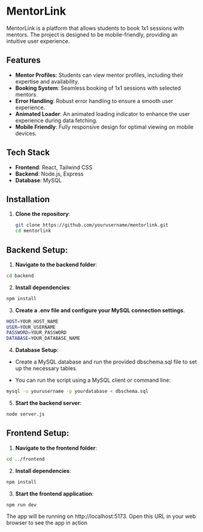 # MentorLink

MentorLink is a platform that allows students to book 1x1 sessions with mentors. The project is designed to be mobile-friendly, providing an intuitive user experience.

## Features

- **Mentor Profiles**: Students can view mentor profiles, including their expertise and availability.
- **Booking System**: Seamless booking of 1x1 sessions with selected mentors.
- **Error Handling**: Robust error handling to ensure a smooth user experience.
- **Animated Loader**: An animated loading indicator to enhance the user experience during data fetching.
- **Mobile Friendly**: Fully responsive design for optimal viewing on mobile devices.

## Tech Stack

- **Frontend**: React, Tailwind CSS
- **Backend**: Node.js, Express
- **Database**: MySQL

## Installation

1. **Clone the repository**:
   ```bash
   git clone https://github.com/yourusername/mentorlink.git
   cd mentorlink
   ```

## Backend Setup:

1. **Navigate to the backend folder**:

```bash
cd backend
```

2. **Install dependencies**:

```bash
npm install
```

3. **Create a .env file and configure your MySQL connection settings**.

```bash
HOST=YOUR_HOST_NAME
USER=YOUR_USERNAME
PASSWORD=YOUR_PASSWORD
DATABASE=YOUR_DATABASE_NAME
```

4. **Database Setup**:

- Create a MySQL database and run the provided dbschema.sql file to set up the necessary tables.

- You can run the script using a MySQL client or command line:

```bash
mysql -u yourusername -p yourdatabase < dbschema.sql
```

5. **Start the backend server**:

```bash
node server.js
```

## Frontend Setup:

1. **Navigate to the frontend folder**:

```bash
cd ../frontend
```

2. **Install dependencies**:

```bash
npm install
```

3. **Start the frontend application**:

```bash
npm run dev
```

The app will be running on http://localhost:5173. Open this URL in your web browser to see the app in action
